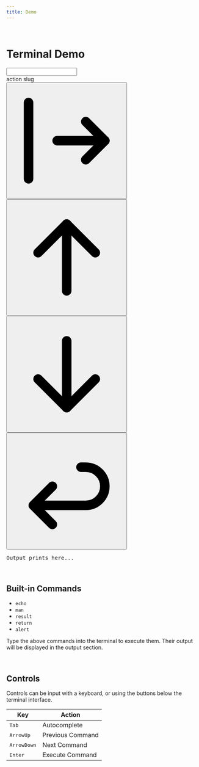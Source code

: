 ```yaml
---
title: Demo
---
```


<br>

# Terminal Demo

<div id="terminal-wrapper"><input id="termd" type="text"></div>

<div id="terminal-actions">
  <div id="action-slug">action slug</div>
  <div id="action-buttons">
    <button class="action-button left-end-button" id="autocomplete"><div class="button-icon-container"><svg  xmlns="http://www.w3.org/2000/svg"   width="100%" height="100%"  viewBox="0 0 24 24"  fill="none"  stroke="currentColor"  stroke-width="2"  stroke-linecap="round"  stroke-linejoin="round"  class="icon icon-tabler icons-tabler-outline icon-tabler-arrow-bar-right"><path stroke="none" d="M0 0h24v24H0z" fill="none"/><path d="M20 12l-10 0" /><path d="M20 12l-4 4" /><path d="M20 12l-4 -4" /><path d="M4 4l0 16" /></svg></div></button>
    <button class="action-button middle-button" id="previous"><div class="button-icon-container"><svg  xmlns="http://www.w3.org/2000/svg"   width="100%" height="100%"  viewBox="0 0 24 24"  fill="none"  stroke="currentColor"  stroke-width="2"  stroke-linecap="round"  stroke-linejoin="round"  class="icon icon-tabler icons-tabler-outline icon-tabler-arrow-up"><path stroke="none" d="M0 0h24v24H0z" fill="none"/><path d="M12 5l0 14" /><path d="M18 11l-6 -6" /><path d="M6 11l6 -6" /></svg></div></button>
    <button class="action-button middle-button" id="next"><div class="button-icon-container"><svg  xmlns="http://www.w3.org/2000/svg"   width="100%" height="100%"  viewBox="0 0 24 24"  fill="none"  stroke="currentColor"  stroke-width="2"  stroke-linecap="round"  stroke-linejoin="round"  class="icon icon-tabler icons-tabler-outline icon-tabler-arrow-down"><path stroke="none" d="M0 0h24v24H0z" fill="none"/><path d="M12 5l0 14" /><path d="M18 13l-6 6" /><path d="M6 13l6 6" /></svg></div></button>
    <button class="action-button right-end-button" id="return"><div class="button-icon-container"><svg  xmlns="http://www.w3.org/2000/svg"   width="100%" height="100%"  viewBox="0 0 24 24"  fill="none"  stroke="currentColor"  stroke-width="2"  stroke-linecap="round"  stroke-linejoin="round"  class="icon icon-tabler icons-tabler-outline icon-tabler-arrow-back"><path stroke="none" d="M0 0h24v24H0z" fill="none"/><path d="M9 11l-4 4l4 4m-4 -4h11a4 4 0 0 0 0 -8h-1" /></svg></div></button>
  </div>
</div>
<pre id="output">Output prints here...</pre>

<br>

## Built-in Commands
- `echo`
- `man`
- `result`
- `return`
- `alert`

Type the above commands into the terminal to execute them. Their output will be displayed in the output section.

<br>

## Controls
Controls can be input with a keyboard, or using the buttons below the terminal interface.

Key | Action
-|-
<kbd>Tab</kbd> | Autocomplete
<kbd>ArrowUp</kbd> | Previous Command
<kbd>ArrowDown</kbd> | Next Command
<kbd>Enter</kbd> | Execute Command


<script src="../input-demo.js" type="module"></script>
